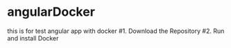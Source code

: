 # angularDocker
this is for test angular app with docker
#1. Download the Repository
#2. Run and install Docker



